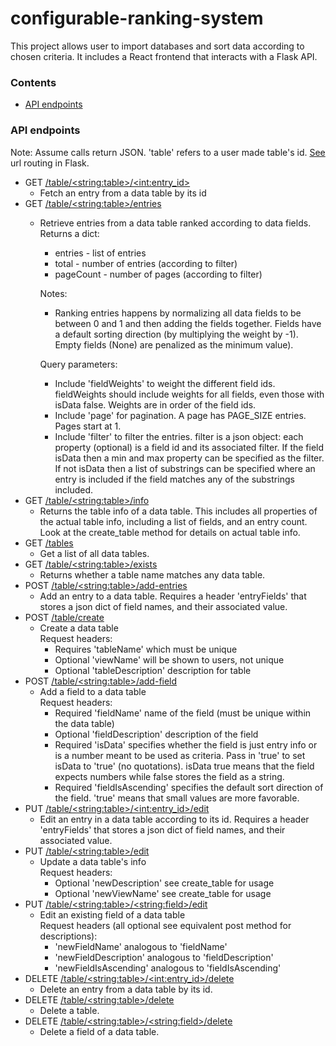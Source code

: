 # configurable-ranking-system
This project allows user to import databases and sort data according to chosen criteria. It includes a React frontend that interacts with a Flask API.

### Contents
* [API endpoints](#API-endpoints)

### API endpoints
Note: Assume calls return JSON. 'table' refers to a user made table's id. [See](https://flask.palletsprojects.com/en/2.0.x/api/#url-route-registrations) 
url routing in Flask.
* GET [/table/\<string:table>/\<int:entry_id>]()
    * Fetch an entry from a data table by its id
* GET [/table/\<string:table>/entries]()
    * Retrieve entries from a data table ranked according to data fields.  
        Returns a dict:  
        * entries - list of entries  
        * total - number of entries (according to filter)  
        * pageCount - number of pages (according to filter) 
        
        Notes:  
        * Ranking entries happens by normalizing all data fields to be between 0 and 1 and then adding the fields together. Fields have a default sorting direction (by multiplying the weight by -1). Empty fields (None) are penalized as the minimum value).  
        
        Query parameters:
        * Include 'fieldWeights' to weight the different field ids. fieldWeights should include weights for all fields, even those with isData false. Weights are in order of the field ids. 
        * Include 'page' for pagination. A page has PAGE_SIZE entries. Pages start at 1. 
        * Include 'filter' to filter the entries. filter is a json object: each property (optional) is a field id and its associated filter. If the field isData then a min and max property can be specified as the filter. If not isData then a list of substrings can be specified where an entry is included if the field matches any of the substrings included.
* GET [/table/\<string:table>/info]()
    * Returns the table info of a data table. This includes all properties of the actual table info, including a list of fields, and an entry count. Look at the create_table method for details on actual table info.
* GET [/tables]()
    * Get a list of all data tables. 
* GET [/table/\<string:table>/exists]()
    * Returns whether a table name matches any data table.
* POST [/table/\<string:table>/add-entries]()
    * Add an entry to a data table. Requires a header 'entryFields' that stores a json dict of field names, and their associated value.
* POST [/table/create]()
    * Create a data table  
        Request headers:
        * Requires 'tableName' which must be unique
        * Optional 'viewName' will be shown to users, not unique
        * Optional 'tableDescription' description for table
* POST [/table/\<string:table>/add-field]()
    * Add a field to a data table  
        Request headers:
        * Required 'fieldName' name of the field (must be unique within the data table)
        * Optional 'fieldDescription' description of the field
        * Required 'isData' specifies whether the field is just entry info or is a number meant to be used as criteria. Pass in 'true' to set isData to 'true' (no quotations). isData true means that the field expects numbers while false stores the field as a string.
        * Required 'fieldIsAscending' specifies the default sort direction of the field. 'true' means that small values are more favorable.
* PUT [/table/\<string:table>/\<int:entry_id>/edit]()
    * Edit an entry in a data table according to its id. Requires a header 'entryFields' that stores a json dict of field names, and their associated value.
* PUT [/table/\<string:table>/edit]()
    * Update a data table's info  
        Request headers:
        * Optional 'newDescription' see create_table for usage
        * Optional 'newViewName' see create_table for usage
* PUT [/table/\<string:table>/\<string:field>/edit]()
    * Edit an existing field of a data table  
        Request headers (all optional see equivalent post method for descriptions):
        * 'newFieldName' analogous to 'fieldName'
        * 'newFieldDescription' analogous to 'fieldDescription'
        * 'newFieldIsAscending' analogous to 'fieldIsAscending'
* DELETE [/table/\<string:table>/\<int:entry_id>/delete]()
    * Delete an entry from a data table by its id.
* DELETE [/table/\<string:table>/delete]()
    * Delete a table.
* DELETE [/table/\<string:table>/\<string:field>/delete]()
    * Delete a field of a data table.